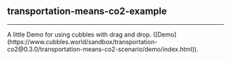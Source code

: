 ## transportation-means-co2-example

<hr/>
A little Demo for using cubbles with drag and drop.
([Demo](https://www.cubbles.world/sandbox/transportation-co2@0.3.0/transportation-means-co2-scenario/demo/index.html)).

